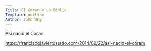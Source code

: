 ```yaml
---
Title: El Coran y La Biblia
Template: outline
Author: John Wry
---
```


Asi nació el Coran: 

https://franciscojaviertostado.com/2014/09/22/asi-nacio-el-coran/